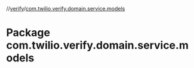 //[verify](index.md)/[com.twilio.verify.domain.service.models](com.twilio.verify.domain.service.models.md)



# Package com.twilio.verify.domain.service.models  

